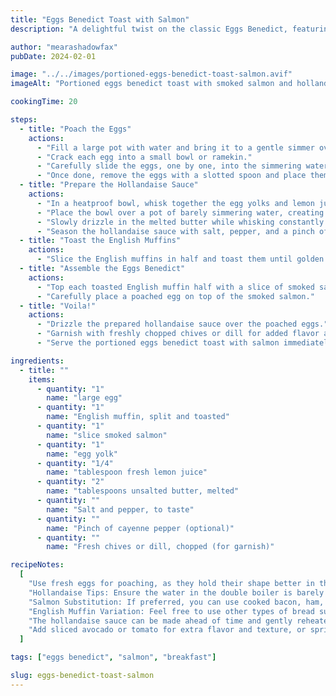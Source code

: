 ```yaml
---
title: "Eggs Benedict Toast with Salmon"
description: "A delightful twist on the classic Eggs Benedict, featuring perfectly poached eggs, smoked salmon, and creamy hollandaise sauce atop toasted English muffins."

author: "mearashadowfax"
pubDate: 2024-02-01

image: "../../images/portioned-eggs-benedict-toast-salmon.avif"
imageAlt: "Portioned eggs benedict toast with smoked salmon and hollandaise sauce, garnished with chives"

cookingTime: 20

steps:
  - title: "Poach the Eggs"
    actions:
      - "Fill a large pot with water and bring it to a gentle simmer over medium heat."
      - "Crack each egg into a small bowl or ramekin."
      - "Carefully slide the eggs, one by one, into the simmering water. Poach for about 3-4 minutes for runny yolks or longer for firmer yolks."
      - "Once done, remove the eggs with a slotted spoon and place them on a plate lined with paper towels to drain excess water. Set aside."
  - title: "Prepare the Hollandaise Sauce"
    actions:
      - "In a heatproof bowl, whisk together the egg yolks and lemon juice until well combined."
      - "Place the bowl over a pot of barely simmering water, creating a double boiler."
      - "Slowly drizzle in the melted butter while whisking constantly until the sauce thickens and emulsifies."
      - "Season the hollandaise sauce with salt, pepper, and a pinch of cayenne pepper, if desired. Keep warm until ready to use."
  - title: "Toast the English Muffins"
    actions:
      - "Slice the English muffins in half and toast them until golden brown. Place them on serving plates."
  - title: "Assemble the Eggs Benedict"
    actions:
      - "Top each toasted English muffin half with a slice of smoked salmon."
      - "Carefully place a poached egg on top of the smoked salmon."
  - title: "Voila!"
    actions:
      - "Drizzle the prepared hollandaise sauce over the poached eggs."
      - "Garnish with freshly chopped chives or dill for added flavor and visual appeal."
      - "Serve the portioned eggs benedict toast with salmon immediately, and enjoy this indulgent breakfast or brunch treat!"

ingredients:
  - title: ""
    items:
      - quantity: "1"
        name: "large egg"
      - quantity: "1"
        name: "English muffin, split and toasted"
      - quantity: "1"
        name: "slice smoked salmon"
      - quantity: "1"
        name: "egg yolk"
      - quantity: "1/4"
        name: "tablespoon fresh lemon juice"
      - quantity: "2"
        name: "tablespoons unsalted butter, melted"
      - quantity: ""
        name: "Salt and pepper, to taste"
      - quantity: ""
        name: "Pinch of cayenne pepper (optional)"
      - quantity: ""
        name: "Fresh chives or dill, chopped (for garnish)"

recipeNotes:
  [
    "Use fresh eggs for poaching, as they hold their shape better in the water.",
    "Hollandaise Tips: Ensure the water in the double boiler is barely simmering to prevent the eggs from scrambling. If the sauce gets too thick, you can thin it out with a little warm water.",
    "Salmon Substitution: If preferred, you can use cooked bacon, ham, or spinach as a substitute for the smoked salmon.",
    "English Muffin Variation: Feel free to use other types of bread such as brioche or sourdough for a different flavor profile.",
    "The hollandaise sauce can be made ahead of time and gently reheated before serving. Poach the eggs just before assembling.",
    "Add sliced avocado or tomato for extra flavor and texture, or sprinkle with capers for a briny kick.",
  ]

tags: ["eggs benedict", "salmon", "breakfast"]

slug: eggs-benedict-toast-salmon
---
```

